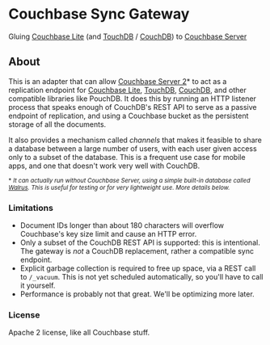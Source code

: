 [COUCHBASE_LITE]: https://github.com/couchbase/couchbase-lite-ios
[TOUCHDB]: https://github.com/couchbaselabs/TouchDB-iOS
[COUCHDB]: http://couchdb.apache.org
[COUCHBASE_SERVER]: http://www.couchbase.com/couchbase-server/overview
[WALRUS]:https://github.com/couchbaselabs/walrus

# Couchbase Sync Gateway

Gluing [Couchbase Lite][COUCHBASE_LITE] (and [TouchDB][TOUCHDB] / [CouchDB][COUCHDB]) to [Couchbase Server][COUCHBASE_SERVER]


## About

This is an adapter that can allow [Couchbase Server 2][COUCHBASE_SERVER]* to act as a replication endpoint for [Couchbase Lite][COUCHBASE_LITE], [TouchDB][TOUCHDB], [CouchDB][COUCHDB], and other compatible libraries like PouchDB. It does this by running an HTTP listener process that speaks enough of CouchDB's REST API to serve as a passive endpoint of replication, and using a Couchbase bucket as the persistent storage of all the documents.

It also provides a mechanism called _channels_ that makes it feasible to share a database between a large number of users, with each user given access only to a subset of the database. This is a frequent use case for mobile apps, and one that doesn't work very well with CouchDB.

<small>\* _It can actually run without Couchbase Server, using a simple built-in database called [Walrus][WALRUS]. This is useful for testing or for very lightweight use. More details below._</small>

### Limitations

* Document IDs longer than about 180 characters will overflow Couchbase's key size limit and cause an HTTP error.
* Only a subset of the CouchDB REST API is supported: this is intentional. The gateway is _not_ a CouchDB replacement, rather a compatible sync endpoint.
* Explicit garbage collection is required to free up space, via a REST call to `/_vacuum`. This is not yet scheduled automatically, so you'll have to call it yourself.
* Performance is probably not that great. We'll be optimizing more later.

### License

Apache 2 license, like all Couchbase stuff.



